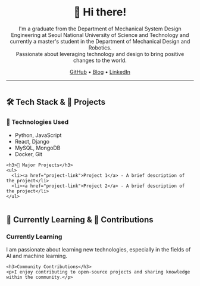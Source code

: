 <h1 align="center">👋 Hi there!</h1>

<p align="center">
  I'm a graduate from the Department of Mechanical System Design Engineering at Seoul National University of Science and Technology and currently a master's student in the Department of Mechanical Design and Robotics. <br>
  Passionate about leveraging technology and design to bring positive changes to the world.
</p>

<p align="center">
  <a href="https://github.com/your-github-username">GitHub</a> •
  <a href="your-blog-link">Blog</a> •
  <a href="your-linkedin-link">LinkedIn</a>
</p>

---

<div style="display: flex; flex-direction: column;">

  <div>
    <h2>🛠 Tech Stack & 💼 Projects</h2>
    <h3>🔨 Technologies Used</h3>
    <ul>
      <li>Python, JavaScript</li>
      <li>React, Django</li>
      <li>MySQL, MongoDB</li>
      <li>Docker, Git</li>
    </ul>
  
    <h3>🚀 Major Projects</h3>
    <ul>
      <li><a href="project-link">Project 1</a> - A brief description of the project</li>
      <li><a href="project-link">Project 2</a> - A brief description of the project</li>
    </ul>
  </div>

  <div>
    <h2>🌱 Currently Learning & 🤝 Contributions</h2>
    <h3>Currently Learning</h3>
    <p>I am passionate about learning new technologies, especially in the fields of AI and machine learning.</p>
  
    <h3>Community Contributions</h3>
    <p>I enjoy contributing to open-source projects and sharing knowledge within the community.</p>
  </div>

</div>

